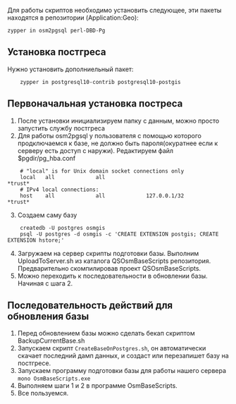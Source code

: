 ﻿Для работы скриптов необходимо установить следующее, эти пакеты находятся в репозитории (Application:Geo):
```shell
zypper in osm2pgsql perl-DBD-Pg
```

## Установка постгреса
Нужно установить дополниельный пакет:
```shell
    zypper in postgresql10-contrib postgresql10-postgis
```
## Первоначальная установка постреса
1. После установки инициализируем папку с данным, можно просто запустить службу постгреса
2. Для работы osm2pgsql у пользователя с помощью которого продключаемся к базе, не должно быть пароля(окуратнее если к серверу есть доступ с наружи). Редактируем файл $pgdir/pg_hba.conf
```
    # "local" is for Unix domain socket connections only
    local   all             all                                     *trust*
    # IPv4 local connections:
    host    all             all             127.0.0.1/32            *trust*
```
3. Создаем саму базу
```shell
    createdb -U postgres osmgis
    psql -U postgres -d osmgis -c 'CREATE EXTENSION postgis; CREATE EXTENSION hstore;'
```
4. Загружаем на сервер скрипты подготовки базы. Выполним UploadToServer.sh из каталога QSOsmBaseScripts репозитория. Предварительно скомпилировав проект QSOsmBaseScripts.
5. Можно переходить к последовательности в обновлении базы. Начиная с шага 2.

## Последовательность действий для обновления базы ##

1. Перед обновлением базы можно сделать бекап скриптом BackupCurrentBase.sh
2. Запускаем скрипт `CreateBaseOnPostgres.sh`, он автоматически скачает последний дамп данных, и создаст или перезапишет базу на постгресе.
3. Запускаем программу подготовки базы для работы нашего сервера `mono OsmBaseScripts.exe`
4. Выполняем шаги 1 и 2 в программе OsmBaseScripts.
5. Все пользуемся.


